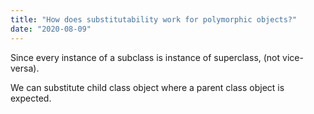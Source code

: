 ```yaml
---
title: "How does substitutability work for polymorphic objects?"
date: "2020-08-09"
---
```


<e95a96b3>

Since every instance of a subclass is instance of superclass, (not vice-versa).

We can substitute child class object where a parent class object is expected.
